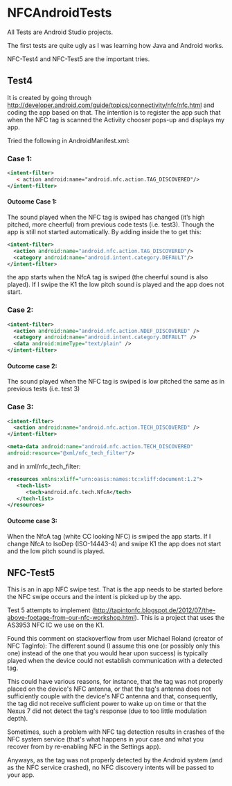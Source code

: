# NFCAndroidTests

All Tests are Android Studio projects.

The first tests are quite ugly as I was learning how Java and Android works.

NFC-Test4 and NFC-Test5 are the important tries.

## Test4 
It is created by going through http://developer.android.com/guide/topics/connectivity/nfc/nfc.html and coding the app based on that. The intention is to register the app such that when the NFC tag is scanned the Activity chooser pops-up and displays my app.

Tried the following in AndroidManifest.xml:

### Case 1:
```xml
<intent-filter>
   < action android:name="android.nfc.action.TAG_DISCOVERED"/>
</intent-filter>
```

#### Outcome Case 1: 

The sound played when the NFC tag is swiped has changed (it’s high pitched, more cheerful) from previous code tests (i.e. test3). Though the app is still not started automatically. By adding inside the <intent-filter> to get this: 
```xml
<intent-filter>
  <action android:name="android.nfc.action.TAG_DISCOVERED"/>
  <category android:name="android.intent.category.DEFAULT"/>
</intent-filter>
```
the app starts when the NfcA tag is swiped (the cheerful sound is also played).
If I swipe the K1 the low pitch sound is played and the app does not start.

### Case 2:
```xml
<intent-filter>
  <action android:name="android.nfc.action.NDEF_DISCOVERED" />
  <category android:name="android.intent.category.DEFAULT" />
  <data android:mimeType="text/plain" />
</intent-filter>
```
#### Outcome case 2: 

The sound played when the NFC tag is swiped is low pitched the same as in previous tests (i.e. test 3)

### Case 3:
```xml
<intent-filter>
  <action android:name="android.nfc.action.TECH_DISCOVERED" />
</intent-filter>

<meta-data android:name="android.nfc.action.TECH_DISCOVERED"
android:resource="@xml/nfc_tech_filter"/>
```
and in xml/nfc_tech_filter:
```xml
<resources xmlns:xliff="urn:oasis:names:tc:xliff:document:1.2">
   <tech-list>
      <tech>android.nfc.tech.NfcA</tech>
   </tech-list>
</resources>
```
#### Outcome case 3: 

When the NfcA tag (white CC looking NFC) is swiped the app starts. If I change NfcA to IsoDep (ISO-14443-4) and swipe K1 the app does not start and the low pitch sound is played.


## NFC-Test5 
This is an in app NFC swipe test. That is the app needs to be started before the NFC swipe occurs and 
the intent is picked up by the  app.

Test 5 attempts to implement (http://tapintonfc.blogspot.de/2012/07/the-above-footage-from-our-nfc-workshop.html). This is a project that uses the AS3953 NFC IC we use on the K1.

Found this comment on stackoverflow from user Michael Roland (creator of NFC TagInfo):
The different sound (I assume this one (or possibly only this one) instead of the one that you would hear upon success) is typically played when the device could not establish communication with a detected tag.
        
This could have various reasons, for instance, that the tag was not properly placed on the device's NFC antenna, or that the tag's antenna does not sufficiently couple with the device's NFC antenna and that, consequently, the tag did not receive sufficient power to wake up on time or that the Nexus 7 did not detect the tag's response (due to too little modulation depth).

Sometimes, such a problem with NFC tag detection results in crashes of the NFC system service (that's what happens in your case and what you recover from by re-enabling NFC in the Settings app).

Anyways, as the tag was not properly detected by the Android system (and as the NFC service crashed), no NFC discovery intents will be passed to your app.

